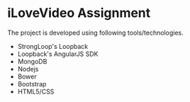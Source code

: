 # iLoveVideo Assignment

The project is developed using following tools/technologies.

- StrongLoop's Loopback
- Loopback's AngularJS SDK
- MongoDB
- Nodejs
- Bower
- Bootstrap
- HTML5/CSS
